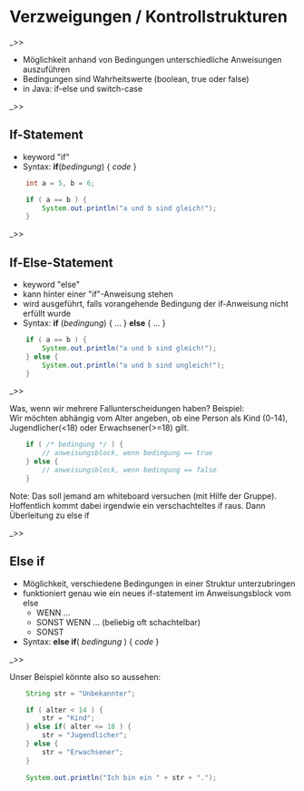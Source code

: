 # Verzweigungen / Kontrollstrukturen

_>>
- Möglichkeit anhand von Bedingungen unterschiedliche Anweisungen auszuführen
- Bedingungen sind Wahrheitswerte (boolean, true oder false)
- in Java: if-else und switch-case

_>>

## If-Statement

- keyword "if"
- Syntax: **if**(*bedingung*) { *code* }

```java
    int a = 5, b = 6;

    if ( a == b ) {
        System.out.println("a und b sind gleich!");
    }
```

_>>


## If-Else-Statement

- keyword "else"
- kann hinter einer "if"-Anweisung stehen
- wird ausgeführt, falls vorangehende Bedingung der if-Anweisung nicht erfüllt wurde
- Syntax: **if** (*bedingung*) { ... } **else** { ... }

```java
    if ( a == b ) {
        System.out.println("a und b sind gleich!");
    } else {
        System.out.println("a und b sind ungleich!");
    }
```

_>>

Was, wenn wir mehrere Fallunterscheidungen haben?
Beispiel:  
Wir möchten abhängig vom Alter angeben, ob eine Person als Kind (0-14), Jugendlicher(<18) oder Erwachsener(>=18) gilt.  

```java
    if ( /* bedingung */ ) {
        // anweisungsblock, wenn bedingung == true
    } else {
        // anweisungsblock, wenn bedingung == false
    }
```
Note: Das soll jemand am whiteboard versuchen (mit Hilfe der Gruppe). Hoffentlich kommt dabei irgendwie ein verschachteltes if raus. Dann Überleitung zu else if

_>>


## Else if

- Möglichkeit, verschiedene Bedingungen in einer Struktur unterzubringen
- funktioniert genau wie ein neues if-statement im Anweisungsblock vom else
  - WENN ...
  - SONST WENN ... (beliebig oft schachtelbar)
  - SONST
- Syntax: **else if**( *bedingung* ) { *code* }

_>>

Unser Beispiel könnte also so aussehen:

```java
    String str = "Unbekannter";

    if ( alter < 14 ) {
        str = "Kind";
    } else if( alter <= 18 ) {
        str = "Jugendlicher";
    } else {
        str = "Erwachsener";
    }
    
    System.out.println("Ich bin ein " + str + ".");    
```
